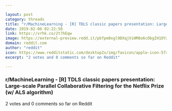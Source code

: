 ```yaml
---

layout: post
category: threads
title: "r/MachineLearning - [R] TDLS classic papers presentation: Large-scale Parallel Collaborative Filtering for the Netflix Prize (w/ ALS algorithm)"
date: 2019-02-06 02:22:50
link: https://vrhk.co/2t7hEqw
image: https://external-preview.redd.it/pbfpm0xgl9DXqjViHM8o6cObgIH1OYzw6uJLz-lsORg.jpg?auto=webp&s=6e5fa75fa647c5d516103b43eb69d087aaeec3a9
domain: reddit.com
author: "reddit"
icon: https://www.redditstatic.com/desktop2x/img/favicon/apple-icon-57x57.png
excerpt: "2 votes and 0 comments so far on Reddit"

---
```


### r/MachineLearning - [R] TDLS classic papers presentation: Large-scale Parallel Collaborative Filtering for the Netflix Prize (w/ ALS algorithm)

2 votes and 0 comments so far on Reddit